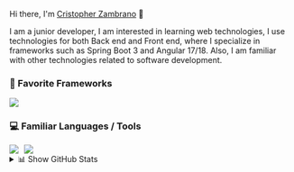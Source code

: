 Hi there, I'm <a href="#">Cristopher Zambrano</a> :wave:

I am a junior developer, I am interested in learning web technologies, I use technologies for both Back end and Front end, where I specialize in frameworks such as Spring Boot 3 and Angular 17/18. Also, I am familiar with other technologies related to software development.</br>
<h3>🚀 Favorite Frameworks</h3>

<p align="left">
  <a href="https://github.com/CristopherEspe">
    <img src="https://skillicons.dev/icons?i=spring,angular,react" />
  </a>
</p>

<h3>💻 Familiar Languages / Tools</h3>
<div style="display: flex; flex-wrap: wrap; gap: 10px; align-items: center;">
  <img src="https://skillicons.dev/icons?i=java,gradle,ts,js,html,sass" />
  <img src="https://skillicons.dev/icons?i=vscode,idea,github,docker,linux" />
</div>

<!--![visitors](https://visitor-badge.glitch.me/badge?page_id=Web_grupo_3)-->

<details>
  <summary>📊 Show GitHub Stats</summary>
  <br />
  <picture>
    <source 
      srcset="https://github-readme-stats.vercel.app/api?username=criszambrano&show_icons=true&theme=tokyonight"
      media="(prefers-color-scheme: dark)"
    />
    <source
      srcset="https://github-readme-stats.vercel.app/api?username=CristopherEspe&show_icons=true"
      media="(prefers-color-scheme: light), (prefers-color-scheme: no-preference)"
    />
    <img src="https://github-readme-stats.vercel.app/api?username=CristopherEspe&show_icons=true" />
  </picture>
</details>
